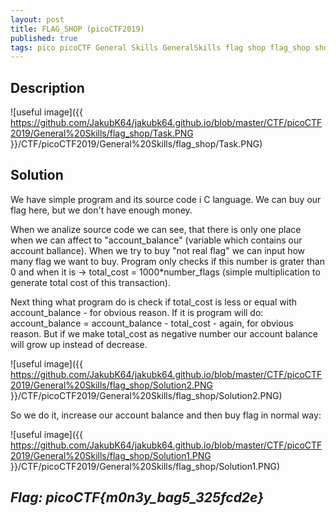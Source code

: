 ```yaml
---
layout: post
title: FLAG_SHOP (picoCTF2019)
published: true
tags: pico picoCTF General Skills GeneralSkills flag shop flag_shop shop buy integer overflow picoCTF2019
---
```


## Description

![useful image]({{ https://github.com/JakubK64/jakubk64.github.io/blob/master/CTF/picoCTF2019/General%20Skills/flag_shop/Task.PNG }}/CTF/picoCTF2019/General%20Skills/flag_shop/Task.PNG)
				   
## Solution
We have simple program and its source code i C language. We can buy our flag here, but we don't have enough money.

When we analize source code we can see, that there is only one place when we can affect to "account_balance" (variable which contains our account ballance). When we try to buy "not real flag" we can input how many flag we want to buy. Program only checks if this number is grater than 0 and when it is -> total_cost = 1000*number_flags (simple multiplication to generate total cost of this transaction).

Next thing what program do is check if total_cost is less or equal with account_balance - for obvious reason. If it is program will do: account_balance = account_balance - total_cost - again, for obvious reason. But if we make total_cost as negative number our account balance will grow up instead of decrease.

![useful image]({{ https://github.com/JakubK64/jakubk64.github.io/blob/master/CTF/picoCTF2019/General%20Skills/flag_shop/Solution2.PNG }}/CTF/picoCTF2019/General%20Skills/flag_shop/Solution2.PNG)

So we do it, increase our account balance and then buy flag in normal way:

![useful image]({{ https://github.com/JakubK64/jakubk64.github.io/blob/master/CTF/picoCTF2019/General%20Skills/flag_shop/Solution1.PNG }}/CTF/picoCTF2019/General%20Skills/flag_shop/Solution1.PNG)

## *Flag: picoCTF{m0n3y_bag5_325fcd2e}*
